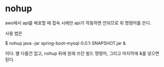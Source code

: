 # nohup

aws에서 api를 배포할 때 접속 시에만 api가 작동하면 안되므로 위 명령어를 쓴다. 

사용 법은 

$ nohup java -jar spring-boot-mysql-0.0.1-SNAPSHOT.jar &

이다. 별 다를건 없고, nohup 뒤에 원래 쓰던 빌드 명령어, 그리고 마지막에 &를 넣으면 된다.

